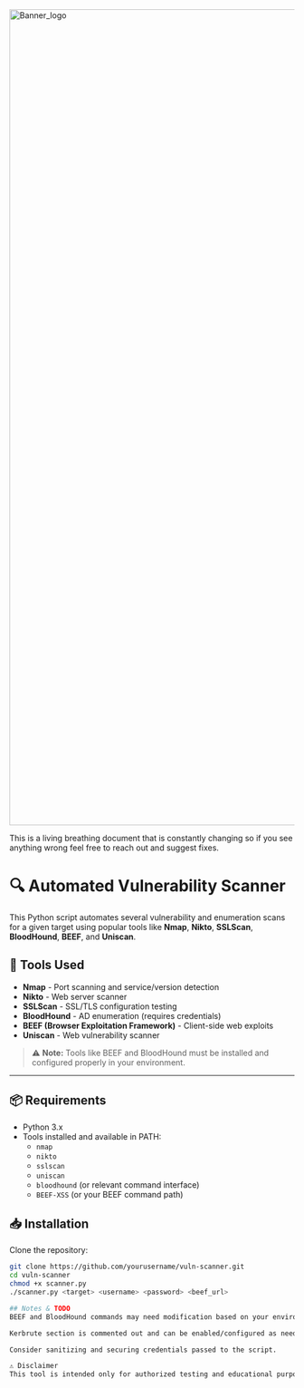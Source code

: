 <img width="2560" height="1440" alt="Banner_logo" src="https://github.com/user-attachments/assets/1a4de613-24ec-4217-8e8e-b5b6608b7a46" />


This is a living breathing document that is constantly changing so if you see anything wrong feel free to reach out and suggest fixes.
# 🔍 Automated Vulnerability Scanner

This Python script automates several vulnerability and enumeration scans for a given target using popular tools like **Nmap**, **Nikto**, **SSLScan**, **BloodHound**, **BEEF**, and **Uniscan**.

## 🧰 Tools Used
- **Nmap** - Port scanning and service/version detection
- **Nikto** - Web server scanner
- **SSLScan** - SSL/TLS configuration testing
- **BloodHound** - AD enumeration (requires credentials)
- **BEEF (Browser Exploitation Framework)** - Client-side web exploits
- **Uniscan** - Web vulnerability scanner

> ⚠️ **Note:** Tools like BEEF and BloodHound must be installed and configured properly in your environment.

---

## 📦 Requirements

- Python 3.x
- Tools installed and available in PATH:
  - `nmap`
  - `nikto`
  - `sslscan`
  - `uniscan`
  - `bloodhound` (or relevant command interface)
  - `BEEF-XSS` (or your BEEF command path)

## 📥 Installation

Clone the repository:

```bash
git clone https://github.com/yourusername/vuln-scanner.git
cd vuln-scanner
chmod +x scanner.py
./scanner.py <target> <username> <password> <beef_url>

## Notes & TODO
BEEF and BloodHound commands may need modification based on your environment.

Kerbrute section is commented out and can be enabled/configured as needed.

Consider sanitizing and securing credentials passed to the script.

⚠️ Disclaimer
This tool is intended only for authorized testing and educational purposes. Unauthorized use against systems you don't own or have explicit permission to scan is illegal and unethical.
